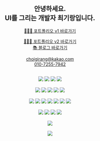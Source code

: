 <h2 align="center">안녕하세요.<br>UI를 그리는 개발자 최기랑입니다.</h2>
<span></span>


<p align="center"><a href="http://choigirang-portfolio.site:3000/" alt="포트폴리오" target="_blank">🧑🏻‍💻 포트폴리오 v1 바로가기</a><br><p align="center"><a href="http://choigirang-portfolio.site:3000/" alt="포트폴리오" target="_blank">🧑🏻‍💻 포트폴리오 v2 바로가기</a><br><a href="https://choigirang.github.io/" alt="블로그" target="_blank">📚 블로그 바로가기</a></p>

<span></span>

<p align="center"><a href="mailto:choigirang@kakao.com">choigirang@kakao.com</a><br><a href="tel:010-7255-7942">010-7255-7942</a></p>
<br>
<div align="center">
<img src="https://img.shields.io/badge/Git-F05032?style=flat-square&logo=Git&logoColor=white"/>
<img src="https://img.shields.io/badge/GitHub-181717?style=flat-square&logo=reactQuery&logoColor=white"/>
<img src="https://img.shields.io/badge/VSCode-007ACC?style=flat-square&logo=VSCode&logoColor=white"/>
<img src="https://img.shields.io/badge/Figma-F24E1E?style=flat-square&logo=Figma&logoColor=white"/>
</div>

<br>

<div align="center">
<img src="https://img.shields.io/badge/HTML-E34F26?style=flat-square&logo=html5&logoColor=white"/>
<img src="https://img.shields.io/badge/CSS-1572B6?style=flat-square&logo=css3&logoColor=white"/>
<img src="https://img.shields.io/badge/Javascript-F7DF1E?style=flat-square&logo=javascript&logoColor=white"/>
<img src="https://img.shields.io/badge/Typescript-3178C6?style=flat-square&logo=typescript&logoColor=white"/>
<img src="https://img.shields.io/badge/JWT-000000?style=flat-square&logo=jsonwebtokens&logoColor=white"/>
</div>

<br>

<div align="center">
<img src="https://img.shields.io/badge/React-61DAFB?style=flat-square&logo=React&logoColor=white"/>
<img src="https://img.shields.io/badge/Next.js-000000?style=flat-square&logo=nextdotjs&logoColor=white"/>
<img src="https://img.shields.io/badge/React Query-FF4154?style=flat-square&logo=ReactQuery&logoColor=white"/>
<img src="https://img.shields.io/badge/Recoil-3578E5?style=flat-square&logo=recoil&logoColor=white"/>
<img src="https://img.shields.io/badge/Styled Components-DB7093?style=flat-square&logo=styledcomponents&logoColor=white"/>
<img src="https://img.shields.io/badge/MUI-007FFF?style=flat-square&logo=mui&logoColor=white"/>
<img src="https://img.shields.io/badge/Tailwind-007FFF?style=flat-square&logo=mui&logoColor=white"/>
</div>

<br>

<div align="center">
<img src="https://img.shields.io/badge/Express-000000?style=flat-square&logo=React&logoColor=white"/>
<img src="https://img.shields.io/badge/MongoDB-47A248?style=flat-square&logo=mongodb&logoColor=white"/>
<img src="https://img.shields.io/badge/EC2-FF9900?style=flat-square&logo=amazonec2&logoColor=white"/>
<img src="https://img.shields.io/badge/S3-569A31?style=flat-square&logo=amazons3&logoColor=white"/>
</div>

<!-- 
## ⏳ ETC
> 사용 경험만 있는 기술

| Sequelize | Passport | Socket.io | Webpack | Nginx | Recoil | Zustand | Nest.js |
| :--: | :--: | :--: | :--: | :--: | :--: | :--: | :--: |
| <div style="display: flex; align-items: flex-start;"><img src="https://cdn.simpleicons.org/sequelize/52B0E7" alt="icon" width="75" height="75" /></div> | <div style="display: flex; align-items: flex-start;"><img src="https://cdn.simpleicons.org/passport/34E27A" alt="icon" width="75" height="75" /></div> | <div style="display: flex; align-items: flex-start;"><img src="https://cdn.simpleicons.org/socketdotio/010101" alt="icon" width="75" height="75" /></div> | <div style="display: flex; align-items: flex-start;"><img src="https://cdn.simpleicons.org/webpack/8DD6F9" alt="icon" width="75" height="75" /></div> | <div style="display: flex; align-items: flex-start;"><img src="https://cdn.simpleicons.org/nginx/009639" alt="icon" width="75" height="75" /></div> | <div style="display: flex; align-items: flex-start;"><img src="https://cdn.simpleicons.org/recoil/3578E5" alt="icon" width="75" height="75" /></div> | <div style="display: flex; align-items: flex-start;">Zustand</div> | <div style="display: flex; align-items: flex-start;"><img src="https://cdn.simpleicons.org/nestjs/E0234E" alt="icon" width="75" height="75" /></div> | -->

<br>

<div align="center">
     <img src="https://github-readme-stats.vercel.app/api/top-langs/?username=choigirang&layout=compact&exclude_repo=choigirang.github.io&theme=monokai" />
</div>
<br>
<div align="center">
     <img src="https://github-readme-stats.vercel.app/api?username=choigirang&theme=monokai&show_icons=true" />
</div>
